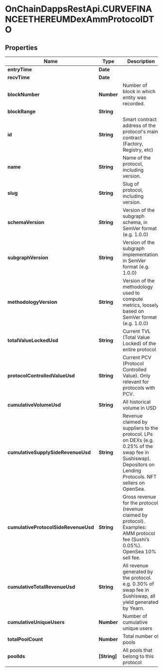 # OnChainDappsRestApi.CURVEFINANCEETHEREUMDexAmmProtocolDTO

## Properties

Name | Type | Description | Notes
------------ | ------------- | ------------- | -------------
**entryTime** | **Date** |  | [optional] 
**recvTime** | **Date** |  | [optional] 
**blockNumber** | **Number** | Number of block in which entity was recorded. | [optional] 
**blockRange** | **String** |  | [optional] 
**id** | **String** | Smart contract address of the protocol&#39;s main contract (Factory, Registry, etc) | [optional] 
**name** | **String** | Name of the protocol, including version. | [optional] 
**slug** | **String** | Slug of protocol, including version. | [optional] 
**schemaVersion** | **String** | Version of the subgraph schema, in SemVer format (e.g. 1.0.0) | [optional] 
**subgraphVersion** | **String** | Version of the subgraph implementation, in SemVer format (e.g. 1.0.0) | [optional] 
**methodologyVersion** | **String** | Version of the methodology used to compute metrics, loosely based on SemVer format (e.g. 1.0.0) | [optional] 
**totalValueLockedUsd** | **String** | Current TVL (Total Value Locked) of the entire protocol | [optional] 
**protocolControlledValueUsd** | **String** | Current PCV (Protocol Controlled Value). Only relevant for protocols with PCV. | [optional] 
**cumulativeVolumeUsd** | **String** | All historical volume in USD | [optional] 
**cumulativeSupplySideRevenueUsd** | **String** | Revenue claimed by suppliers to the protocol. LPs on DEXs (e.g. 0.25% of the swap fee in Sushiswap). Depositors on Lending Protocols. NFT sellers on OpenSea. | [optional] 
**cumulativeProtocolSideRevenueUsd** | **String** | Gross revenue for the protocol (revenue claimed by protocol). Examples: AMM protocol fee (Sushi’s 0.05%). OpenSea 10% sell fee. | [optional] 
**cumulativeTotalRevenueUsd** | **String** | All revenue generated by the protocol. e.g. 0.30% of swap fee in Sushiswap, all yield generated by Yearn. | [optional] 
**cumulativeUniqueUsers** | **Number** | Number of cumulative unique users | [optional] 
**totalPoolCount** | **Number** | Total number of pools | [optional] 
**poolIds** | **[String]** | All pools that belong to this protocol | [optional] 


